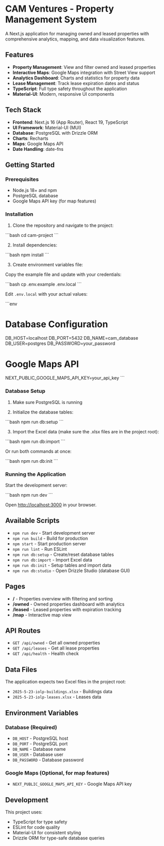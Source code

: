 # CAM Ventures - Property Management System

A Next.js application for managing owned and leased properties with comprehensive analytics, mapping, and data visualization features.

## Features

- **Property Management**: View and filter owned and leased properties
- **Interactive Maps**: Google Maps integration with Street View support
- **Analytics Dashboard**: Charts and statistics for property data
- **Lease Management**: Track lease expiration dates and status
- **TypeScript**: Full type safety throughout the application
- **Material-UI**: Modern, responsive UI components

## Tech Stack

- **Frontend**: Next.js 16 (App Router), React 19, TypeScript
- **UI Framework**: Material-UI (MUI)
- **Database**: PostgreSQL with Drizzle ORM
- **Charts**: Recharts
- **Maps**: Google Maps API
- **Date Handling**: date-fns

## Getting Started

### Prerequisites

- Node.js 18+ and npm
- PostgreSQL database
- Google Maps API key (for map features)

### Installation

1. Clone the repository and navigate to the project:

\`\`\`bash
cd cam-project
\`\`\`

2. Install dependencies:

\`\`\`bash
npm install
\`\`\`

3. Create environment variables file:

Copy the example file and update with your credentials:

\`\`\`bash
cp .env.example .env.local
\`\`\`

Edit `.env.local` with your actual values:

\`\`\`env
# Database Configuration
DB_HOST=localhost
DB_PORT=5432
DB_NAME=cam_database
DB_USER=postgres
DB_PASSWORD=your_password

# Google Maps API
NEXT_PUBLIC_GOOGLE_MAPS_API_KEY=your_api_key
\`\`\`

### Database Setup

1. Make sure PostgreSQL is running

2. Initialize the database tables:

\`\`\`bash
npm run db:setup
\`\`\`

3. Import the Excel data (make sure the .xlsx files are in the project root):

\`\`\`bash
npm run db:import
\`\`\`

Or run both commands at once:

\`\`\`bash
npm run db:init
\`\`\`

### Running the Application

Start the development server:

\`\`\`bash
npm run dev
\`\`\`

Open [http://localhost:3000](http://localhost:3000) in your browser.

## Available Scripts

- `npm run dev` - Start development server
- `npm run build` - Build for production
- `npm start` - Start production server
- `npm run lint` - Run ESLint
- `npm run db:setup` - Create/reset database tables
- `npm run db:import` - Import Excel data
- `npm run db:init` - Setup tables and import data
- `npm run db:studio` - Open Drizzle Studio (database GUI)

## Pages

- **/** - Properties overview with filtering and sorting
- **/owned** - Owned properties dashboard with analytics
- **/leased** - Leased properties with expiration tracking
- **/map** - Interactive map view

## API Routes

- `GET /api/owned` - Get all owned properties
- `GET /api/leases` - Get all lease properties
- `GET /api/health` - Health check

## Data Files

The application expects two Excel files in the project root:
- `2025-5-23-iolp-buildings.xlsx` - Buildings data
- `2025-5-23-iolp-leases.xlsx` - Leases data

## Environment Variables

### Database (Required)
- `DB_HOST` - PostgreSQL host
- `DB_PORT` - PostgreSQL port
- `DB_NAME` - Database name
- `DB_USER` - Database user
- `DB_PASSWORD` - Database password

### Google Maps (Optional, for map features)
- `NEXT_PUBLIC_GOOGLE_MAPS_API_KEY` - Google Maps API key

## Development

This project uses:
- TypeScript for type safety
- ESLint for code quality
- Material-UI for consistent styling
- Drizzle ORM for type-safe database queries
